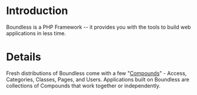 # Introduction #

Boundless is a PHP Framework -- it provides you with the tools to build web applications in less time.

# Details #

Fresh distributions of Boundless come with a few "[Compounds](http://code.google.com/p/boundless/wiki/Compound)" - Access, Categories, Classes, Pages, and Users. Applications built on Boundless are collections of Compounds that work together or independently.